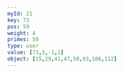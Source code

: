 ```yaml
---
myId: 21
key: 73
pos: 59
weight: 4
primes: 50
type: user
value: [73,3,-1,1]
object: [15,29,41,47,50,93,106,112]
---
```

